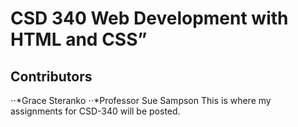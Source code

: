 # CSD 340 Web Development with HTML and CSS”
## Contributors
⋅⋅*Grace Steranko
⋅⋅*Professor Sue Sampson
This is where my assignments for CSD-340 will be posted.
